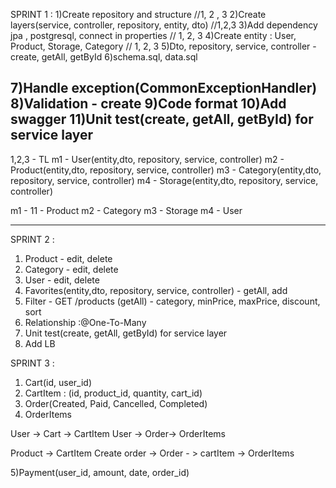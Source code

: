 SPRINT 1 :
1)Create repository and structure //1, 2 , 3
2)Create layers(service, controller, repository, entity, dto) //1,2,3
3)Add dependency jpa , postgresql, connect in properties // 1, 2, 3
4)Create entity : User, Product, Storage, Category // 1, 2, 3
5)Dto, repository, service, controller - create, getAll, getById
6)schema.sql, data.sql


7)Handle exception(CommonExceptionHandler)
8)Validation - create
9)Code format
10)Add swagger
11)Unit test(create, getAll, getById) for service layer
----------------------------------------------------------------
1,2,3 - TL
m1 - User(entity,dto, repository, service, controller)
m2 - Product(entity,dto, repository, service, controller)
m3 - Category(entity,dto, repository, service, controller)
m4 - Storage(entity,dto, repository, service, controller)

m1 - 11 - Product
m2 - Category
m3 - Storage
m4 - User


----------------------------------------------------------------
SPRINT 2 :
1) Product - edit, delete
2) Category - edit, delete
3) User - edit, delete
4) Favorites(entity,dto, repository, service, controller) - getAll, add
5) Filter - GET /products (getAll) - category, minPrice, maxPrice, discount, sort
6) Relationship :@One-To-Many
7) Unit test(create, getAll, getById) for service layer
8) Add LB


SPRINT 3 :
1) Cart(id, user_id)
2) CartItem : (id, product_id, quantity, cart_id)
3) Order(Created, Paid, Cancelled, Completed)
4) OrderItems

User -> Cart -> CartItem
User -> Order-> OrderItems

Product -> CartItem
Create order  -> Order - > cartItem -> OrderItems

5)Payment(user_id, amount, date, order_id)
